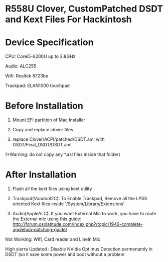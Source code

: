 # R558U Clover, CustomPatched DSDT and  Kext Files For Hackintosh

# Device Specification
  
  CPU:      Corei5-6200U up to 2.8GHz
  
  Audio:    ALC255
  
  Wifi:     Realtek 8723be
  
  Trackpad: ELAN1000 touchpad

# Before Installation

1) Mount EFI partition of Mac Installer

2) Copy and replace clover files

3) replace Clover/ACPI/patched/DSDT.aml with DSDT/Final_DSDT/DSDT.aml

(*Warning: do not copy any *.asl files inside that folder)

# After Installation

1)  Flash all the kext files using kext utility
  
2)  Trackpad(VoodooI2C):  To Enable Trackpad, Remove all the LPSS oriented Kext files inside '/System/Library/Extensions'

3)  Audio(AppleALC):       If you want External Mic to work, you have to route the External mic using this guide:  http://forum.osxlatitude.com/index.php?/topic/1946-complete-applehda-patching-guide/
   
   Not Working:
             Wifi,
             Card reader and
             LineIn Mic
             
            
High sierra Updated : Disable NVidia Optimus Detection permenantly in DSDT (so it save some power and boot without a problem
